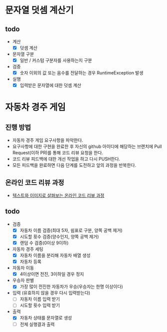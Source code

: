 # 문자열 덧셈 계산기
## todo
- 계산
  - [x] 덧셈 계산
- 문자열 구분
  - [x] 일반 / 커스텀 구분자를 사용하는지 구분
- 검증
  - [x] 숫자 이외의 값 또는 음수를 전달하는 경우 RuntimeException 발생
- 실행
  - [x] 입력받은 문자열에 대한 덧셈 계산

# 자동차 경주 게임
## 진행 방법
* 자동차 경주 게임 요구사항을 파악한다.
* 요구사항에 대한 구현을 완료한 후 자신의 github 아이디에 해당하는 브랜치에 Pull Request(이하 PR)를 통해 코드 리뷰 요청을 한다.
* 코드 리뷰 피드백에 대한 개선 작업을 하고 다시 PUSH한다.
* 모든 피드백을 완료하면 다음 단계를 도전하고 앞의 과정을 반복한다.

## 온라인 코드 리뷰 과정
* [텍스트와 이미지로 살펴보는 온라인 코드 리뷰 과정](https://github.com/next-step/nextstep-docs/tree/master/codereview)

## todo
- 검증
  - [x] 자동차 이름 검증(최대 5자, 쉼표로 구분, 양쪽 공백 제거)
  - [x] 시도할 횟수 검증(양수인지, 양쪽 공백 제거)
  - [x] 랜덤 수 검증(0이상 9이하)
- 자동차 경주 세팅
  - [x] 자동차 이름을 분리해 자동차 배열 생성 
  - [x] 자동차 등록
- 자동차 이동
  - [x] 4이상이면 전진, 3이하일 경우 정지
- 우승자 판별
  - [x] 가장 많이 전진한 자동차가 우승(우승자는 한명 이상이다)
- 입력
  (유효하지 않을 경우 다시 입력받는다)
  - [ ] 자동차 이름 입력 받기
  - [ ] 시도할 횟수 입력 받기
- 출력
  - [x] 자동차 상태를 문자열로 생성
  - [ ] 전체 실행결과 출력

